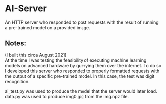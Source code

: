# AI-Server
An HTTP server who responded to post requests with the result of running a pre-trained model on a provided image.

## Notes:

(I built this circa August 2021)  
At the time I was testing the feasibility of executing machine learning models on advanced hardware by querying them over the internet. To do so I developed this server who responded to properly formatted requests with the output of a specific pre-trained model. In this case, the test was digit recognition.  


ai_test.py was used to produce the model that the server would later load.  
data.py was used to produce img0.jpg from the img.npz file.
